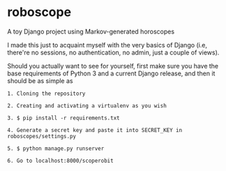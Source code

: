 # roboscope
A toy Django project using Markov-generated horoscopes

I made this just to acquaint myself with the very basics of Django (i.e, there're no sessions, no authentication, no admin, just a couple of views).

Should you actually want to see for yourself, first make sure you have the base requirements of Python 3 and a current Django release, and then it should be as simple as

    1. Cloning the repository

    2. Creating and activating a virtualenv as you wish

    3. $ pip install -r requirements.txt

    4. Generate a secret key and paste it into SECRET_KEY in roboscopes/settings.py

    5. $ python manage.py runserver

    6. Go to localhost:8000/scoperobit
